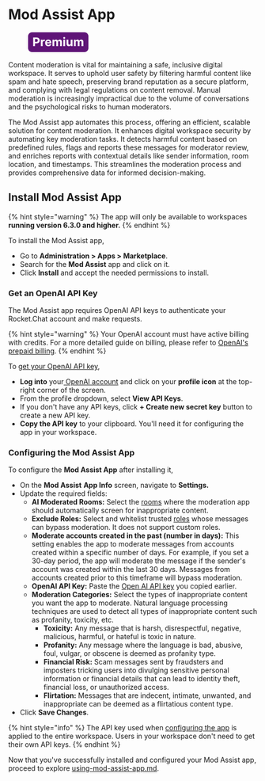 # Mod Assist App

<figure><img src="../../../../.gitbook/assets/Premium.svg" alt=""><figcaption></figcaption></figure>

Content moderation is vital for maintaining a safe, inclusive digital workspace. It serves to uphold user safety by filtering harmful content like spam and hate speech, preserving brand reputation as a secure platform, and complying with legal regulations on content removal. Manual moderation is increasingly impractical due to the volume of conversations and the psychological risks to human moderators.&#x20;

The Mod Assist app automates this process, offering an efficient, scalable solution for content moderation. It enhances digital workspace security by automating key moderation tasks. It detects harmful content based on predefined rules, flags and reports these messages for moderator review, and enriches reports with contextual details like sender information, room location, and timestamps. This streamlines the moderation process and provides comprehensive data for informed decision-making.

## Install Mod Assist App

{% hint style="warning" %}
The app will only be available to workspaces **running version 6.3.0 and higher.**&#x20;
{% endhint %}

To install the Mod Assist app,

* Go to **Administration > Apps > Marketplace**.
* Search for the **Mod Assist** app and click on it.
* Click **Install** and accept the needed permissions to install.&#x20;

### Get an OpenAI API Key

The Mod Assist app requires OpenAI API keys to authenticate your Rocket.Chat account and make requests.

{% hint style="warning" %}
Your OpenAI account must have active billing with credits. For a more detailed guide on billing, please refer to [OpenAI's prepaid billing](https://help.openai.com/en/articles/8264644-what-is-prepaid-billing).
{% endhint %}

To [get your OpenAI API key](https://platform.openai.com/account/api-keys),&#x20;

* **Log into** your[ OpenAI account](https://platform.openai.com/) and click on your **profile icon** at the top-right corner of the screen.
* From the profile dropdown, select **View API Keys**.
* If you don't have any API keys, click **+ Create new secret key** button to create a new API key.
* **Copy the API key** to your clipboard. You'll need it for configuring the app in your workspace.

### Configuring the Mod Assist App&#x20;

To configure the **Mod Assist App** after installing it,

* On the **Mod Assist** **App Info** screen, navigate to **Settings.**
* Update the required fields:
  * **AI Moderated Rooms:** Select the [rooms](../../../../use-rocket.chat/user-guides/rooms/) where the moderation app should automatically screen for inappropriate content.
  * **Exclude Roles:** Select and whitelist trusted [roles](../../../../setup-and-configure/roles-in-rocket.chat.md) whose messages can bypass moderation. It does not support custom roles.
  * **Moderate accounts created in the past (number in days):** This setting enables the app to moderate messages from accounts created within a specific number of days.  For example, if you set a 30-day period, the app will moderate the message if the sender's account was created within the last 30 days. Messages from accounts created prior to this timeframe will bypass moderation.
  * **OpenAI API Key:**  Paste the [Open AI API key](./#how-to-get-an-api-key) you copied earlier.
  * **Moderation Categories:** Select the types of inappropriate content you want the app to moderate. Natural language processing techniques are used to detect all types of inappropriate content such as profanity, toxicity, etc.&#x20;
    * **Toxicity:** Any message that is harsh, disrespectful, negative, malicious, harmful, or hateful is toxic in nature.&#x20;
    * **Profanity:** Any message where the language is bad, abusive, foul, vulgar, or obscene is deemed as profanity type.&#x20;
    * **Financial Risk:** Scam messages sent by fraudsters and imposters tricking users into divulging sensitive personal information or financial details that can lead to identity theft, financial loss, or unauthorized access.&#x20;
    * **Flirtation:** Messages that are indecent, intimate, unwanted, and inappropriate can be deemed as a flirtatious content type.&#x20;
* Click **Save Changes**.

{% hint style="info" %}
The API key used when [configuring the app](./#configuring-mod-assist-app) is applied to the entire workspace. Users in your workspace don't need to get their own API keys.&#x20;
{% endhint %}

Now that you've successfully installed and configured your Mod Assist app, proceed to explore [using-mod-assist-app.md](using-mod-assist-app.md "mention").
